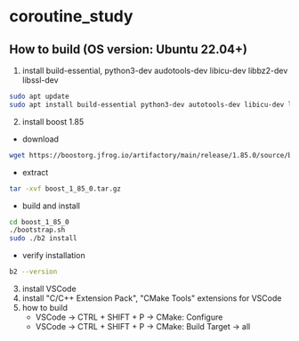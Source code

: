 # coroutine_study

## How to build (OS version: Ubuntu 22.04+)
1. install build-essential, python3-dev audotools-dev libicu-dev libbz2-dev libssl-dev
```bash
sudo apt update
sudo apt install build-essential python3-dev autotools-dev libicu-dev libbz2-dev libssl-dev cmake -y
```

2. install boost 1.85
* download
```bash
wget https://boostorg.jfrog.io/artifactory/main/release/1.85.0/source/boost_1_85_0.tar.gz
```
* extract
```bash
tar -xvf boost_1_85_0.tar.gz
```
* build and install
```bash
cd boost_1_85_0
./bootstrap.sh
sudo ./b2 install
```
* verify installation
```bash
b2 --version
```

3. install VSCode
4. install "C/C++ Extension Pack", "CMake Tools" extensions for VSCode
5. how to build
    * VSCode -> CTRL + SHIFT + P -> CMake: Configure
    * VSCode -> CTRL + SHIFT + P -> CMake: Build Target -> all